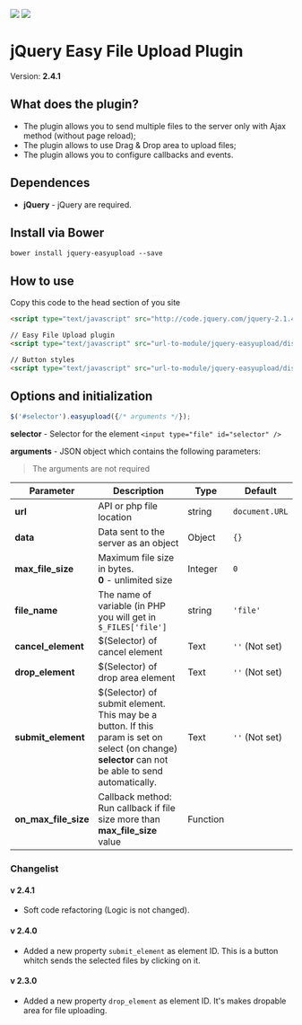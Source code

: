 ![](https://img.shields.io/badge/Version-2.4-brightgreen.svg)
![](https://img.shields.io/badge/Technologies-jQuery-blue.svg)

# jQuery Easy File Upload Plugin

Version: **2.4.1**

## What does the plugin?

- The plugin allows you to send multiple files to the server only with Ajax method (without page reload);
- The plugin allows to use Drag & Drop area to upload files;
- The plugin allows you to configure callbacks and events.

## Dependences

* **jQuery** - jQuery are required.

## Install via Bower

`bower install jquery-easyupload --save` 

## How to use

Copy this code to the head section of you site
```html
<script type="text/javascript" src="http://code.jquery.com/jquery-2.1.4.min.js"></script>

// Easy File Upload plugin
<script type="text/javascript" src="url-to-module/jquery-easyupload/dist/jquery.easyupload.min.js"></script>

// Button styles
<script type="text/javascript" src="url-to-module/jquery-easyupload/dist/jquery.easyupload.min.css"></script>
```

## Options and initialization
```js
$('#selector').easyupload({/* arguments */});
```
**selector** - Selector for the element `<input type="file" id="selector" />`

**arguments** - JSON object which contains the following parameters:

> The arguments are not required
  
Parameter | Description | Type | Default
--- | --- | --- | ---
**url** | API or php file location | string | `document.URL`
**data** | Data sent to the server as an object | Object | `{}`
**max_file_size** | Maximum file size in bytes.<br />**0** - unlimited size | Integer | `0`
**file_name** | The name of variable (in PHP you will get in `$_FILES['file']` | string | `'file'`
**cancel_element** | $(Selector) of cancel element | Text | `''` (Not set)
**drop_element** | $(Selector) of drop area element | Text | `''` (Not set)
**submit_element** | $(Selector) of submit element. This may be a button. If this param is set on select (on change) **selector** can not be able to send automatically. | Text | `''` (Not set)
**on_max_file_size** | Callback method: Run callback if file size more than **max_file_size** value | Function | |


### Changelist

#### v 2.4.1
- Soft code refactoring (Logic is not changed).

#### v 2.4.0
- Added a new property `submit_element` as element ID. This is a button whitch sends the selected files by clicking on it.

#### v 2.3.0
- Added a new property `drop_element` as element ID. It's makes dropable area for file uploading.